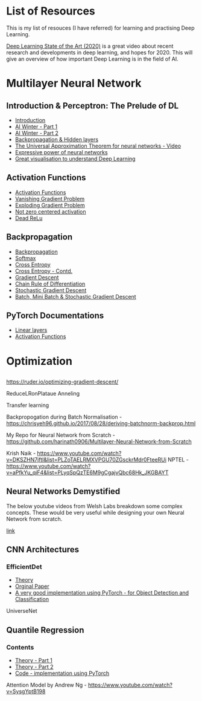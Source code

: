 # List of Resources
This is my list of resouces (I have referred) for learning and practising Deep Learning.

[Deep Learning State of the Art (2020)](https://www.youtube.com/watch?v=0VH1Lim8gL8) is a great video about recent research and developments in deep learning, and hopes for 2020. This will give an overview of how important Deep Learning is in the field of AI.


# Multilayer Neural Network
## Introduction & Perceptron: The Prelude of DL
* [Introduction](https://towardsdatascience.com/introducing-deep-learning-and-neural-networks-deep-learning-for-rookies-1-bd68f9cf5883)
* [AI Winter - Part 1](https://www.youtube.com/watch?v=Suevq-kZdIw)
* [AI Winter - Part 2](https://www.youtube.com/watch?v=yRUUDJfDarU)
* [Backpropagation & Hidden layers](https://towardsdatascience.com/multi-layer-neural-networks-with-sigmoid-function-deep-learning-for-rookies-2-bf464f09eb7f)
* [The Universal Approximation Theorem for neural networks - Video](https://www.youtube.com/watch?v=Ijqkc7OLenI)
* [Expressive power of neural networks](https://neuralnetworksanddeeplearning.com/chap4.html)
* [Great visualisation to understand Deep Learning](http://playground.tensorflow.org/)

## Activation Functions
* [Activation Functions](https://towardsdatascience.com/activation-functions-neural-networks-1cbd9f8d91d6)
* [Vanishing Gradient Problem](https://www.youtube.com/watch?v=JIWXbzRXk1I)
* [Exploding Gradient Problem](https://www.youtube.com/watch?v=IJ9atfxFjOQ)
* [Not zero centered activation](https://rohanvarma.me/inputnormalization/)
* [Dead ReLu](https://medium.com/@danqing/a-practical-guide-to-relu-b83ca804f1f7)

## Backpropagation
* [Backpropagation](https://www.youtube.com/watch?v=mH9GBJ6og5A)
* [Softmax](https://victorzhou.com/blog/softmax/)
* [Cross Entropy](https://medium.com/data-science-bootcamp/understand-cross-entropy-loss-in-minutes-9fb263caee9a)
* [Cross Entropy - Contd.](https://towardsdatascience.com/entropy-cross-entropy-and-kl-divergence-explained-b09cdae917a)
* [Gradient Descent](https://www.youtube.com/watch?v=cxPAvoIbsIk)
* [Chain Rule of Differentiation](https://www.youtube.com/watch?v=CRB266Eyjkg)
* [Stochastic Gradient Descent](https://www.youtube.com/watch?v=vMh0zPT0tLI)
* [Batch, Mini Batch & Stochastic Gradient Descent](https://towardsdatascience.com/batch-mini-batch-stochastic-gradient-descent-7a62ecba642a)

## PyTorch Documentations
* [Linear layers](https://pytorch.org/docs/stable/nn.html#linear-layers)
* [Activation Functions](https://pytorch.org/docs/stable/nn.functional.html#non-linear-activation-functions)

# Optimization
##


https://ruder.io/optimizing-gradient-descent/

<Overview of training>
  
ReduceLRonPlataue
Anneling

Transfer learning

Backpropogation during Batch Normalisation - https://chrisyeh96.github.io/2017/08/28/deriving-batchnorm-backprop.html

My Repo for Neural Network from Scratch - https://github.com/harinath0906/Multilayer-Neural-Network-from-Scratch


Krish Naik - https://www.youtube.com/watch?v=DKSZHN7jftI&list=PLZoTAELRMXVPGU70ZGsckrMdr0FteeRUi
NPTEL - https://www.youtube.com/watch?v=aPfkYu_qiF4&list=PLyqSpQzTE6M9gCgajvQbc68Hk_JKGBAYT


## Neural Networks Demystified

The below youtube videos from Welsh Labs breakdown some complex concepts. These would be very useful while designing your own Neural Network from scratch.

[link](https://www.youtube.com/watch?v=bxe2T-V8XRs&list=PLiaHhY2iBX9hdHaRr6b7XevZtgZRa1PoU)

## CNN Architectures
### EfficientDet
* [Theory](https://towardsdatascience.com/a-thorough-breakdown-of-efficientdet-for-object-detection-dc6a15788b73)
* [Orginal Paper](https://arxiv.org/pdf/1911.09070.pdf)
* [A very good implementation using PyTorch - for Object Detection and Classification](https://www.kaggle.com/shonenkov/training-efficientdet)

UniverseNet

## Quantile Regression
### Contents
* [Theory - Part 1](https://medium.com/the-artificial-impostor/quantile-regression-part-1-e25bdd8d9d43)
* [Theory - Part 2](https://medium.com/the-artificial-impostor/quantile-regression-part-2-6fdbc26b2629)
* [Code - implementation using PyTorch](https://www.kaggle.com/carlossouza/quantile-regression-pytorch-tabular-data-only)


Attention Model by Andrew Ng - https://www.youtube.com/watch?v=SysgYptB198

